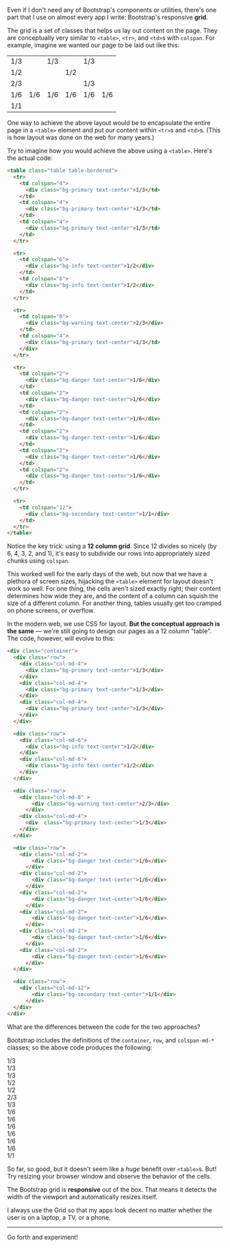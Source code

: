 Even if I don't need any of Bootstrap's components or utilities, there's one part that I use on almost every app I write: Bootstrap's responsive **grid**.

The grid is a set of classes that helps us lay out content on the page. They are conceptually very similar to `<table>`, `<tr>`, and `<td>`s with `colspan`. For example, imagine we wanted our page to be laid out like this:

<table class="table table-bordered">
  <tr>
    <td colspan="4">
      <div  class="bg-primary text-center">1/3</td>
    </td>
    <td colspan="4">
      <div  class="bg-primary text-center">1/3</td>
    </td>
    <td colspan="4">
      <div  class="bg-primary text-center">1/3</td>
    </td>
  </tr>

  <tr>
    <td colspan="6">
      <div class="bg-info text-center">1/2</div>
    </td>
    <td colspan="6">
      <div class="bg-info text-center">1/2</div>
    </td>
  </tr>

  <tr>
    <td colspan="8">
      <div class="bg-warning text-center">2/3</div>
    </td>
    <td colspan="4">
      <div class="bg-primary text-center">1/3</td>
    </td>
  </tr>

  <tr>
    <td colspan="2">
      <div class="bg-danger text-center">1/6</div>
    </td>
    <td colspan="2">
      <div class="bg-danger text-center">1/6</div>
    </td>
    <td colspan="2">
      <div class="bg-danger text-center">1/6</div>
    </td>
    <td colspan="2">
      <div class="bg-danger text-center">1/6</div>
    </td>
    <td colspan="2">
      <div class="bg-danger text-center">1/6</div>
    </td>
    <td colspan="2">
      <div class="bg-danger text-center">1/6</div>
    </td>
  </tr>

  <tr>
    <td colspan="12">
      <div class="bg-secondary text-center">1/1</div>
    </td>
  </tr>
</table>

One way to achieve the above layout would be to encapsulate the entire page in a `<table>` element and put our content within `<tr>`s and `<td>`s. (This is how layout was done on the web for many years.)

Try to imagine how you would achieve the above using a `<table>`. Here's the actual code:

```html
<table class="table table-bordered">
  <tr>
    <td colspan="4">
      <div class="bg-primary text-center">1/3</td>
    </td>
    <td colspan="4">
      <div class="bg-primary text-center">1/3</td>
    </td>
    <td colspan="4">
      <div class="bg-primary text-center">1/3</td>
    </td>
  </tr>

  <tr>
    <td colspan="6">
      <div class="bg-info text-center">1/2</div>
    </td>
    <td colspan="6">
      <div class="bg-info text-center">1/2</div>
    </td>
  </tr>

  <tr>
    <td colspan="8">
      <div class="bg-warning text-center">2/3</div>
    </td>
    <td colspan="4">
      <div class="bg-primary text-center">1/3</td>
    </div>
  </tr>

  <tr>
    <td colspan="2">
      <div class="bg-danger text-center">1/6</div>
    </td>
    <td colspan="2">
      <div class="bg-danger text-center">1/6</div>
    </td>
    <td colspan="2">
      <div class="bg-danger text-center">1/6</div>
    </td>
    <td colspan="2">
      <div class="bg-danger text-center">1/6</div>
    </td>
    <td colspan="2">
      <div class="bg-danger text-center">1/6</div>
    </td>
    <td colspan="2">
      <div class="bg-danger text-center">1/6</div>
    </td>
  </tr>

  <tr>
    <td colspan="12">
      <div class="bg-secondary text-center">1/1</div>
    </td>
  </tr>
</table>
```

Notice the key trick: using a **12 column grid**. Since 12 divides so nicely (by 6, 4, 3, 2, and 1), it's easy to subdivide our rows into appropriately sized chunks using `colspan`.

This worked well for the early days of the web, but now that we have a plethora of screen sizes, hijacking the `<table>` element for layout doesn't work so well. For one thing, the cells aren't sized exactly right; their content determines how wide they are, and the content of a column can squish the size of a different column. For another thing, tables usually get too cramped on phone screens, or overflow.

In the modern web, we use CSS for layout. **But the conceptual approach is the same** — we're still going to design our pages as a 12 column "table". The code, however, will evolve to this:

```html
<div class="container">
  <div class="row">
    <div class="col-md-4">
      <div class="bg-primary text-center">1/3</div>
    </div>
    <div class="col-md-4">
      <div class="bg-primary text-center">1/3</div>
    </div>
    <div class="col-md-4">
      <div class="bg-primary text-center">1/3</div>
    </div>
  </div>

  <div class="row">
    <div class="col-md-6">
      <div class="bg-info text-center">1/2</div>
    </div>
    <div class="col-md-6">
      <div class="bg-info text-center">1/2</div>
    </div>
  </div>

  <div class="row">
    <div class="col-md-8" >
        <div class="bg-warning text-center">2/3</div>
      </div>
    <div class="col-md-4">
      <div  class="bg-primary text-center">1/3</div>
    </div>
  </div>

  <div class="row">
    <div class="col-md-2">
        <div class="bg-danger text-center">1/6</div>
      </div>
    <div class="col-md-2">
        <div class="bg-danger text-center">1/6</div>
      </div>
    <div class="col-md-2">
        <div class="bg-danger text-center">1/6</div>
      </div>
    <div class="col-md-2">
        <div class="bg-danger text-center">1/6</div>
      </div>
    <div class="col-md-2">
        <div class="bg-danger text-center">1/6</div>
      </div>
    <div class="col-md-2">
        <div class="bg-danger text-center">1/6</div>
      </div>
  </div>

  <div class="row">
    <div class="col-md-12">
        <div class="bg-secondary text-center">1/1</div>
      </div>
  </div>
</div>
```

What are the differences between the code for the two approaches?

Bootstrap includes the definitions of the `container`, `row`, and `colspan-md-*` classes; so the above code produces the following:

<div class="container">
  <div class="row">
    <div class="col-md-4">
    <div  class="bg-primary text-center">1/3</div>
  </div>
    <div class="col-md-4">
    <div  class="bg-primary text-center">1/3</div>
  </div>
    <div class="col-md-4">
    <div  class="bg-primary text-center">1/3</div>
  </div>
  </div>

  <div class="row">
    <div class="col-md-6">
    <div class="bg-info text-center">1/2</div>
  </div>
    <div class="col-md-6">
    <div class="bg-info text-center">1/2</div>
  </div>
  </div>

  <div class="row">
    <div class="col-md-8" >
      <div class="bg-warning text-center">2/3</div>
    </div>
    <div class="col-md-4">
      <div  class="bg-primary text-center">1/3</div>
    </div>
  </div>

  <div class="row">
    <div class="col-md-2">
      <div class="bg-danger text-center">1/6</div>
    </div>
    <div class="col-md-2">
      <div class="bg-danger text-center">1/6</div>
    </div>
    <div class="col-md-2">
      <div class="bg-danger text-center">1/6</div>
    </div>
    <div class="col-md-2">
      <div class="bg-danger text-center">1/6</div>
    </div>
    <div class="col-md-2">
      <div class="bg-danger text-center">1/6</div>
    </div>
    <div class="col-md-2">
      <div class="bg-danger text-center">1/6</div>
    </div>
  </div>

  <div class="row">
    <div class="col-md-12">
      <div class="bg-secondary text-center">1/1</div>
    </div>
  </div>
</div>

So far, so good, but it doesn't seem like a _huge_ benefit over `<table>`s. But! Try resizing your browser window and observe the behavior of the cells.

The Bootstrap grid is **responsive** out of the box. That means it detects the width of the viewport and automatically resizes itself.

I always use the Grid so that my apps look decent no matter whether the user is on a laptop, a TV, or a phone.

---

Go forth and experiment!
